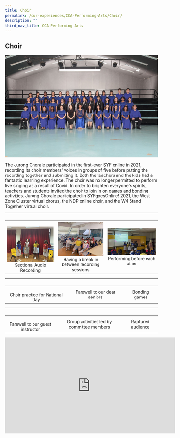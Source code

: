 ```yaml
---
title: Choir
permalink: /our-experiences/CCA-Performing-Arts/Choir/
description: ""
third_nav_title: CCA Performing Arts
---
```

## Choir

![](/images/JSC-Jurong%20Chorale.jpg)

The Jurong Chorale participated in the first-ever SYF online in 2021, recording its choir members' voices in groups of five before putting the recording together and submitting it. Both the teachers and the kids had a fantastic learning experience. The choir was no longer permitted to perform live singing as a result of Covid. In order to brighten everyone's spirits, teachers and students invited the choir to join in on games and bonding activities. Jurong Chorale participated in SYFgoesOnline! 2021, the West Zone Cluster virtual chorus, the NDP online choir, and the W4 Stand Together virtual choir.

|   |   |   |  
|---|---|---|  
| ![](/images/JS-Choir_1.jpg) <center>Sectional Audio Recording</center> | ![](/images/JS2-Choir_2.jpg) <center>Having a break in between recording sessions</center> | ![](/images/JS3-Choir_3.jpg) <center>Performing before each other</center> |


|   |   |   |  
|---|---|---|  
|  <center>Choir practice for National Day</center> | <center>Farewell to our dear seniors</center> | <center>Bonding games</center> |


|   |   |   |  
|---|---|---|  
|  <center>Farewell to our guest instructor</center> | <center>Group activities led by committee members</center> | <center>Raptured audience</center> |

<iframe width="560" height="315" src="https://www.youtube.com/embed/1LFx7bpRbYs" title="YouTube video player" frameborder="0" allow="accelerometer; autoplay; clipboard-write; encrypted-media; gyroscope; picture-in-picture; web-share" allowfullscreen></iframe>